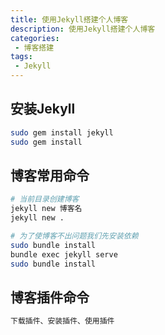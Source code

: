 ```yaml
---
title: 使用Jekyll搭建个人博客
description: 使用Jekyll搭建个人博客
categories:
 - 博客搭建
tags:
 - Jekyll
---
```


## 安装Jekyll
```sh
sudo gem install jekyll
sudo gem install
```

## 博客常用命令
```sh
# 当前目录创建博客
jekyll new 博客名
jekyll new .

# 为了使博客不出问题我们先安装依赖
sudo bundle install
bundle exec jekyll serve
sudo bundle install
```

## 博客插件命令
```sh
下载插件、安装插件、使用插件


```